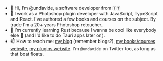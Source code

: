 - 👋 Hi, I’m @undavide, a software developer from 🇮🇹
- 👀 I work as a Photoshop plugin developer with JavaScript, TypeScript and React. I've authored a few books and courses on the subject. By trade I'm a 20+ years Photoshop retoucher.
- 🌱 I’m currently learning Rust because I wanna be cool like everybody else 🤭 (and I'd like to do Tauri apps later on).
- 📫 How to reach me: [my blog](https://www.davidebarranca.com) (remember blogs?), [my books/courses website](https://www.ps-scripting.com), [my plugins website](https://www.cc-extensions.com). I'm `@undavide` on Twitter too, as long as that boat floats.

<!---
undavide/undavide is a ✨ special ✨ repository because its `README.md` (this file) appears on your GitHub profile.
You can click the Preview link to take a look at your changes.
--->
